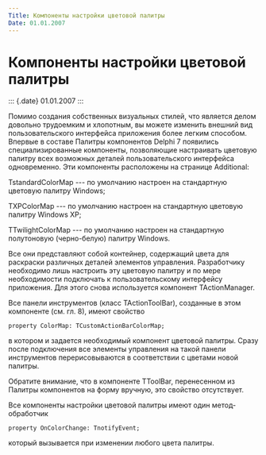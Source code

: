 ```yaml
---
Title: Компоненты настройки цветовой палитры
Date: 01.01.2007
---
```



Компоненты настройки цветовой палитры
=====================================

::: {.date}
01.01.2007
:::

Помимо создания собственных визуальных стилей, что является делом
довольно трудоемким и хлопотным, вы можете изменить внешний вид
пользовательского интерфейса приложения более легким способом. Впервые в
составе Палитры компонентов Delphi 7 появились специализированные
компоненты, позволяющие настраивать цветовую палитру всех возможных
деталей пользовательского интерфейса одновременно. Эти компоненты
расположены на странице Additional:

TstandardColorMap --- по умолчанию настроен на стандартную цветовую
палитру Windows;

TXPColorMap --- по умолчанию настроен на стандартную цветовую палитру
Windows XP;

TTwilightColorMap --- по умолчанию настроен на стандартную полутоновую
(черно-белую) палитру Windows.

Все они представляют собой контейнер, содержащий цвета для раскраски
различных деталей элементов управления. Разработчику необходимо лишь
настроить эту цветовую палитру и по мере необходимости подключать к
пользовательскому интерфейсу приложения. Для этого снова используется
компонент TActionManager.

Все панели инструментов (класс TActionToolBar), созданные в этом
компоненте (см. гл. 8), имеют свойство

    property ColorMap: TCustomActionBarColorMap; 

в котором и задается необходимый компонент цветовой палитры. Сразу после
подключения все элементы управления на такой панели инструментов
перерисовываются в соответствии с цветами новой палитры.

Обратите внимание, что в компоненте TToolBar, перенесенном из Палитры
компонентов на форму вручную, это свойство отсутствует.

Все компоненты настройки цветовой палитры имеют один метод-обработчик

    property OnColorChange: TnotifyEvent; 

который вызывается при изменении любого цвета палитры.
